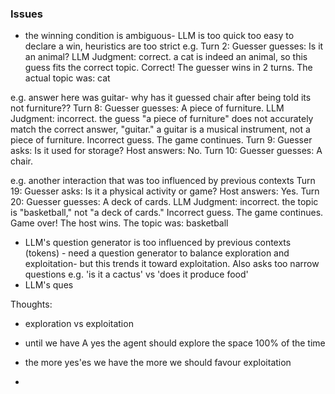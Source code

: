 ### Issues

- the winning condition is ambiguous- LLM is too quick too easy to declare a win, heuristics are too strict
  e.g. Turn 2: Guesser guesses: Is it an animal?
  LLM Judgment: correct. a cat is indeed an animal, so this guess fits the correct topic.
  Correct! The guesser wins in 2 turns.
  The actual topic was: cat

e.g. answer here was guitar- why has it guessed chair after being told its not furniture??
Turn 8: Guesser guesses: A piece of furniture.
LLM Judgment: incorrect. the guess "a piece of furniture" does not accurately match the correct answer, "guitar." a guitar is a musical instrument, not a piece of furniture.
Incorrect guess. The game continues.
Turn 9: Guesser asks: Is it used for storage?
Host answers: No.
Turn 10: Guesser guesses: A chair.

e.g. another interaction that was too influenced by previous contexts
Turn 19: Guesser asks: Is it a physical activity or game?
Host answers: Yes.
Turn 20: Guesser guesses: A deck of cards.
LLM Judgment: incorrect. the topic is "basketball," not "a deck of cards."
Incorrect guess. The game continues.
Game over! The host wins. The topic was: basketball

- LLM's question generator is too influenced by previous contexts (tokens) - need a question generator to balance exploration and exploitation- but this trends it toward exploitation. Also asks too narrow questions e.g. 'is it a cactus' vs 'does it produce food'
- LLM's ques

Thoughts:

- exploration vs exploitation
- until we have A yes the agent should explore the space 100% of the time
- the more yes'es we have the more we should favour exploitation

-
